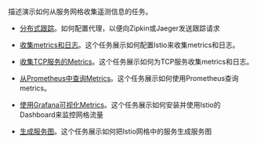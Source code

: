描述演示如何从服务网格收集遥测信息的任务。

* [分布式跟踪](distributed-tracing.md)。如何配置代理，以便向Zipkin或Jaeger发送跟踪请求

* [收集metrics和日志](metrics-logs.md)。这个任务展示如何配置Istio来收集metrics和日志。

* [收集TCP服务的Metrics](tcp-metrics.md)。这个任务展示如何为TCP服务收集metrics和日志。

* [从Prometheus中查询Metrics](querying-metrics.md)。这个任务展示如何使用Prometheus查询metrics。

* [使用Grafana可视化Metrics](using-istio-dashboard.md)。这个任务展示如何安装并使用Istio的Dashboard来监控网格流量

* [生成服务图](servicegraph.md)。这个任务展示如何把Istio网格中的服务生成服务图




